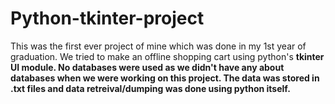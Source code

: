 # Python-tkinter-project

This was the first ever project of mine which was done in my 1st year of graduation.
We tried to make an offline shopping cart using python's <b>tkinter<b> UI module. No databases were used as we didn't have any about databases when we were working on this project. The data was stored in .txt files and data retreival/dumping was done using python itself.
